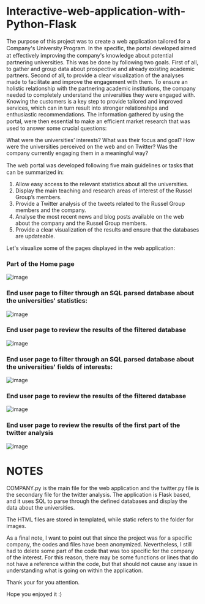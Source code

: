 # Interactive-web-application-with-Python-Flask
The purpose of this project was to create a web application tailored for a Company's University Program. In the speciﬁc, the portal developed aimed at eﬀectively improving the company's knowledge about potential partnering universities. This was be done by following two goals. First of all, to gather and group data about prospective and already existing academic partners. Second of all, to provide a clear visualization of the analyses made to facilitate and improve the engagement with them. 
To ensure an holistic relationship with the partnering academic institutions, the company needed to completely understand the universities they were engaged with. Knowing the customers is a key step to provide tailored and improved services, which can in turn result into stronger relationships and enthusiastic recommendations. The information gathered by using the portal, were then essential to make an eﬃcient market research that was used to answer some crucial questions: 

What were the universities’ interests? 
What was their focus and goal? 
How were the universities perceived on the web and on Twitter? Was the company currently engaging them in a meaningful way? 


The web portal was developed following ﬁve main guidelines or tasks that can be summarized in: 

1. Allow easy access to the relevant statistics about all the universities. 
2. Display the main teaching and research areas of interest of the Russel Group’s members. 
3. Provide a Twitter analysis of the tweets related to the Russel Group members and the company. 
4. Analyse the most recent news and blog posts available on the web about the company and the Russel 
Group members. 
5. Provide a clear visualization of the results and ensure that the databases are updateable. 

Let's visualize some of the pages displayed in the web application:

### Part of the Home page

![image](https://user-images.githubusercontent.com/49654710/201536486-484fe727-5415-4f6e-bfae-16d31e343a3a.png)

### End user page to filter through an SQL parsed database about the universities' statistics:

![image](https://user-images.githubusercontent.com/49654710/201534958-ef1708ab-9b5d-45e1-85f8-8bd4dccfc7bc.png)

### End user page to review the results of the filtered database

![image](https://user-images.githubusercontent.com/49654710/201535110-42c8a672-4553-4009-9634-276ccb9b5248.png)

### End user page to filter through an SQL parsed database about the universities' fields of interests:

![image](https://user-images.githubusercontent.com/49654710/201535196-6d02d597-f528-4bff-b4f0-45f1df0abcc9.png)

### End user page to review the results of the filtered database

![image](https://user-images.githubusercontent.com/49654710/201535241-35c5b924-99cb-4e71-942b-f896fa5cc9c2.png)

### End user page to review the results of the first part of the twitter analysis

![image](https://user-images.githubusercontent.com/49654710/201536326-1a8795cb-e83c-44b2-884e-2bdffdee7022.png)


# NOTES
COMPANY.py is the main file for the web application and the twitter.py file is the secondary file for the twitter analysis.
The application is Flask based, and it uses SQL to parse through the defined databases and display the data about the universities.

The HTML files are stored in templated, while static refers to the folder for images.

As a final note, I want to point out that since the project was for a specific company, the codes and files have been anonymized. Nevertheless, I still had to delete some part of the code that was too specific for the company of the interest. For this reason, there may be some functions or lines that do not have a reference within the code, but that should not cause any issue in understanding what is going on within the application.

Thank your for you attention.

Hope you enjoyed it :)





